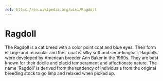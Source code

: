 ```yaml
---
ref: https://en.wikipedia.org/wiki/Ragdoll
---
```

# Ragdoll

The Ragdoll is a cat breed with a color point coat and blue eyes. Their form is large and muscular and their coat is silky soft and semi-longhair. Ragdolls were developed by American breeder Ann Baker in the 1960s. They are best known for their docile and placid temperament and affectionate nature. The name 'Ragdoll' is derived from the tendency of individuals from the original breeding stock to go limp and relaxed when picked up.
